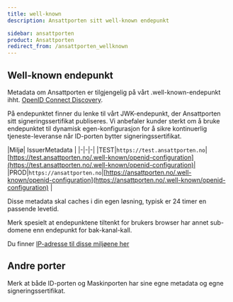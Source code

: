 ```yaml
---
title: well-known
description: Ansattporten sitt well-known endepunkt

sidebar: ansattporten
product: Ansattporten
redirect_from: /ansattporten_wellknown
---
```



## Well-known endepunkt

Metadata om Ansattporten er tilgjengelig på vårt .well-known-endepunkt ihht. [OpenID Connect Discovery](https://openid.net/specs/openid-connect-discovery-1_0.html#ProviderConfig).  

På endepunktet finner du lenke til vårt JWK-endepunkt, der Ansattporten sitt  signeringssertifikat publiseres.  Vi anbefaler kunder sterkt om å bruke endepunktet til dynamisk egen-konfigurasjon for å sikre kontinuerlig tjeneste-leveranse når ID-porten bytter signeringssertifikat.


|Miljø| IssuerMetadata |
|-|-|-|
|TEST|`https://test.ansattporten.no`| [https://test.ansattporten.no/.well-known/openid-configuration](https://test.ansattporten.no/.well-known/openid-configuration)| 
|PROD|`https://ansattporten.no`|[https://ansattporten.no/.well-known/openid-configuration](https://ansattporten.no/.well-known/openid-configuration) | 


Disse metadata skal caches i din egen løsning, typisk er 24 timer en passende levetid.

Merk spesielt at endepunktene tiltenkt for brukers browser har annet sub-domene enn endepunkt for bak-kanal-kall. 


Du finner [IP-adresse til disse miljøene her]({{site.baseurl}}/docs/general/IP)




## Andre porter

Merk at både ID-porten og Maskinporten har sine egne metadata og egne signeringssertifikat.
